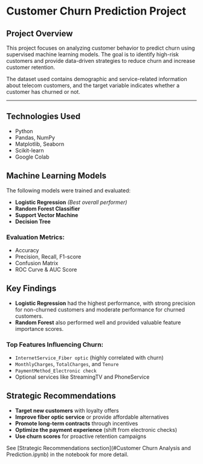 # Customer Churn Prediction Project

##  Project Overview

This project focuses on analyzing customer behavior to predict churn using supervised machine learning models. The goal is to identify high-risk customers and provide data-driven strategies to reduce churn and increase customer retention.

The dataset used contains demographic and service-related information about telecom customers, and the target variable indicates whether a customer has churned or not.

---

##  Technologies Used

- Python
- Pandas, NumPy
- Matplotlib, Seaborn
- Scikit-learn
- Google Colab


##  Machine Learning Models

The following models were trained and evaluated:
- **Logistic Regression** *(Best overall performer)*
- **Random Forest Classifier**
- **Support Vector Machine**
- **Decision Tree**

### Evaluation Metrics:
- Accuracy
- Precision, Recall, F1-score
- Confusion Matrix
- ROC Curve & AUC Score


##  Key Findings

- **Logistic Regression** had the highest performance, with strong precision for non-churned customers and moderate performance for churned customers.
- **Random Forest** also performed well and provided valuable feature importance scores.

### Top Features Influencing Churn:
- `InternetService_Fiber optic` (highly correlated with churn)
- `MonthlyCharges`, `TotalCharges`, and `Tenure`
- `PaymentMethod_Electronic check`
- Optional services like StreamingTV and PhoneService

## Strategic Recommendations

- **Target new customers** with loyalty offers
- **Improve fiber optic service** or provide affordable alternatives
- **Promote long-term contracts** through incentives
- **Optimize the payment experience** (shift from electronic checks)
- **Use churn scores** for proactive retention campaigns

See [Strategic Recommendations section](#Customer Churn Analysis and Prediction.ipynb) in the notebook for more detail.



